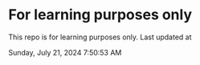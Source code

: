 # For learning purposes only
This repo is for learning purposes only.
Last updated at

Sunday, July 21, 2024 7:50:53 AM

